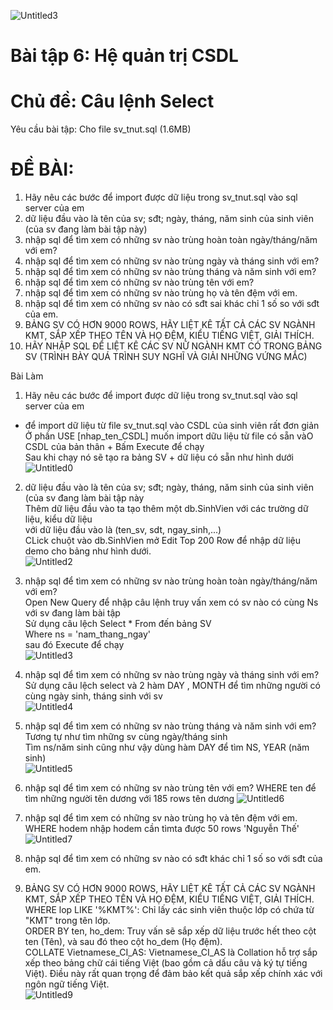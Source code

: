 ![Untitled3](https://github.com/user-attachments/assets/142ff103-3a96-4d63-802e-4d117bde1174)
 # Bài tập 6: Hệ quản trị CSDL
# Chủ đề: Câu lệnh Select
Yêu cầu bài tập: 
Cho file sv_tnut.sql (1.6MB)
# ĐỀ BÀI:
1. Hãy nêu các bước để import được dữ liệu trong sv_tnut.sql vào sql server của em
2. dữ liệu đầu vào là tên của sv; sđt; ngày, tháng, năm sinh của sinh viên (của sv đang làm bài tập này)
3. nhập sql để tìm xem có những sv nào trùng hoàn toàn ngày/tháng/năm với em?
4. nhập sql để tìm xem có những sv nào trùng ngày và tháng sinh với em?
5. nhập sql để tìm xem có những sv nào trùng tháng và năm sinh với em?
6. nhập sql để tìm xem có những sv nào trùng tên với em?
7. nhập sql để tìm xem có những sv nào trùng họ và tên đệm với em.
8. nhập sql để tìm xem có những sv nào có sđt sai khác chỉ 1 số so với sđt của em.
9. BẢNG SV CÓ HƠN 9000 ROWS, HÃY LIỆT KÊ TẤT CẢ CÁC SV NGÀNH KMT, SẮP XẾP THEO TÊN VÀ HỌ ĐỆM, KIỂU TIẾNG  VIỆT, GIẢI THÍCH.
10. HÃY NHẬP SQL ĐỂ LIỆT KÊ CÁC SV NỮ NGÀNH KMT CÓ TRONG BẢNG SV (TRÌNH BÀY QUÁ TRÌNH SUY NGHĨ VÀ GIẢI NHỮNG VỨNG MẮC)

Bài Làm
1. Hãy nêu các bước để import được dữ liệu trong sv_tnut.sql vào sql server của em  
- để import dữ liệu từ file sv_tnut.sql vào CSDL của sinh viên rất đơn giản  
  Ở phần USE [nhap_ten_CSDL] muốn import dữu liệu từ file có sẵn vàO CSDL của bản thân + Bấm Execute để chạy  
Sau khi chạy nó sẽ tạo ra bảng SV + dữ liệu có sẵn  như hình dưới  
![Untitled0](https://github.com/user-attachments/assets/31f8d7ce-cf2f-497a-bbf4-6d85dc2e9d7a)  

2. dữ liệu đầu vào là tên của sv; sđt; ngày, tháng, năm sinh của sinh viên (của sv đang làm bài tập này  
    Thêm dữ liệu đầu vào ta tạo thêm một db.SinhVien với các trường dữ liệu, kiểu dữ liệu   
   với dữ liệu đầu vào là (ten_sv, sdt, ngay_sinh,...)   
   CLick chuột vào db.SinhVien mở Edit Top 200 Row để nhập dữ liệu demo cho bảng như hình dưới.  
![Untitled2](https://github.com/user-attachments/assets/a7f06552-3ebb-43c8-81b8-7d10dd310566)

3. nhập sql để tìm xem có những sv nào trùng hoàn toàn ngày/tháng/năm với em?  
 Open New Query để nhập câu lệnh truy vấn xem có sv nào có cùng Ns với sv đang làm bài tập    
Sử dụng câu lệch Select * From đến bảng SV      
Where ns = 'nam_thang_ngay'     
 sau đó Execute để chạy     
![Untitled3](https://github.com/user-attachments/assets/327a2192-573f-47de-b0d4-6b276446d28c)

4. nhập sql để tìm xem có những sv nào trùng ngày và tháng sinh với em?  
  Sử dụng câu lệch select và 2 hàm DAY , MONTH để tìm những người có cùng ngày sinh, tháng sinh với sv  
![Untitled4](https://github.com/user-attachments/assets/52eebda8-d1ae-4da0-a42d-26fff339fcb8)  


5. nhập sql để tìm xem có những sv nào trùng tháng và năm sinh với em?   
Tương tự như tìm những sv cùng ngày/tháng sinh    
Tìm ns/năm sinh cũng như vậy dùng hàm DAY để tìm NS, YEAR (năm sinh)   
![Untitled5](https://github.com/user-attachments/assets/35773a83-1e62-4a8b-9e29-b4e561d8b4e8)


6. nhập sql để tìm xem có những sv nào trùng tên với em?
WHERE ten để tìm những người tên dương với 185 rows tên dương
![Untitled6](https://github.com/user-attachments/assets/3e99cc3f-7b90-4ffe-b8be-678020eecb7b)

7. nhập sql để tìm xem có những sv nào trùng họ và tên đệm với em.
WHERE hodem nhập hodem cần tìmta được 50 rows 'Nguyễn Thế'
![Untitled7](https://github.com/user-attachments/assets/43a45a65-d8f2-4996-a8c7-27127eb24847)

8. nhập sql để tìm xem có những sv nào có sđt khác chỉ 1 số so với sđt của em.

9. BẢNG SV CÓ HƠN 9000 ROWS, HÃY LIỆT KÊ TẤT CẢ CÁC SV NGÀNH KMT, SẮP XẾP THEO TÊN VÀ HỌ ĐỆM, KIỂU TIẾNG  VIỆT, GIẢI THÍCH.
WHERE lop LIKE '%KMT%':   Chỉ lấy các sinh viên thuộc lớp có chứa từ "KMT" trong tên lớp.  
ORDER BY ten, ho_dem:  Truy vấn sẽ sắp xếp dữ liệu trước hết theo cột ten (Tên), và sau đó theo cột ho_dem (Họ đệm).      
COLLATE Vietnamese_CI_AS: Vietnamese_CI_AS là Collation hỗ trợ sắp xếp theo bảng chữ cái tiếng Việt (bao gồm cả dấu câu và ký tự tiếng Việt). Điều này rất quan trọng để đảm bảo kết quả sắp xếp chính xác với ngôn ngữ tiếng Việt.   
![Untitled9](https://github.com/user-attachments/assets/ed76a863-d7fc-4a8b-987f-627a0d013064)



